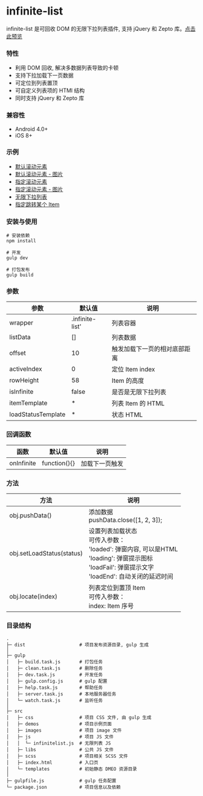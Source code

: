 # infinite-list

infinite-list 是可回收 DOM 的无限下拉列表插件, 支持 jQuery 和 Zepto 库。[点击此预览](https://sufangyu.github.io/project/infinite-list/index.html)


### 特性
+ 利用 DOM 回收, 解决多数据列表导致的卡顿
+ 支持下拉加载下一页数据
+ 可定位到列表置顶
+ 可自定义列表项的 HTMl 结构
+ 同时支持 jQuery 和 Zepto 库



### 兼容性
+ Android 4.0+
+ iOS 8+


### 示例
+ [默认滚动元素](https://sufangyu.github.io/project/infinite-list/demos/body.html)
+ [默认滚动元素 - 图片](https://sufangyu.github.io/project/infinite-list/demos/bodypost.html)
+ [指定滚动元素](https://sufangyu.github.io/project/infinite-list/demos/element.html)
+ [指定滚动元素 - 图片](https://sufangyu.github.io/project/infinite-list/demos/elementpost.html)
+ [无限下拉列表](https://sufangyu.github.io/project/infinite-list/demos/infinite.html)
+ [指定跳转某个 Item](https://sufangyu.github.io/project/infinite-list/demos/locate.html)


### 安装与使用
```
# 安装依赖
npm install

# 开发
gulp dev

# 打包发布
gulp build
```


### 参数
<table>
  <thead>
    <tr>
      <th>参数</th>
      <th>默认值</th>
      <th>说明</th>
    </tr>                           
  </thead>
  <tbody>
    <tr>
      <td>wrapper</td>
      <td>.infinite-list'</td>
      <td>列表容器</td>
    </tr>
    <tr>
      <td>listData</td>
      <td>[]</td>
      <td>列表数据</td>
    </tr>
    <tr>
      <td>offset</td>
      <td>10</td>
      <td>触发加载下一页的相对底部距离</td>
    </tr>
    <tr>
      <td>activeIndex</td>
      <td>0</td>
      <td>定位 Item index</td>
    </tr>
    <tr>
      <td>rowHeight</td>
      <td>58</td>
      <td>Item 的高度</td>
    </tr>
    <tr>
      <td>isInfinite</td>
      <td>false</td>
      <td>是否是无限下拉列表</td>
    </tr>
    <tr>
      <td>itemTemplate</td>
      <td>*</td>
      <td>列表 Item 的 HTML</td>
    </tr>
    <tr>
      <td>loadStatusTemplate</td>
      <td>*</td>
      <td>状态 HTML</td>
    </tr>
  </tbody>
</table>


### 回调函数
<table>
  <thead>
  <tr>
    <th>函数</th>
    <th>默认值</th>
    <th>说明</th>
    </tr>                           
  </thead>
  <tbody>
    <tr>
      <td>onInfinite</td>
      <td>function(){}</td>
      <td>加载下一页触发</td>
    </tr>
  </tbody>
</table>



### 方法
<table>
  <thead>
    <tr>
      <th>方法</th>
      <th>说明</th>
    </tr>                           
  </thead>
  <tbody>
    <tr>
      <td>obj.pushData()</td>
      <td>
        添加数据
        <br />pushData.close([1, 2, 3]);
      </td>
    </tr>
    <tr>
      <td>obj.setLoadStatus(status)</td>
      <td>
        设置列表加载状态<br />
        可传入参数：<br>
        'loaded': 弹窗内容, 可以是HTML <br>
        'loading': 弹窗提示图标<br>
        'loadFail': 弹窗提示文字<br>
        'loadEnd': 自动关闭的延迟时间<br>
      </td>
    </tr>
    <tr>
      <td>obj.locate(index)</td>
      <td>
        列表定位到置顶 Item<br />
        可传入参数：<br>
        index: Item 序号 <br>
      </td>
    </tr>
  </tbody>
</table>


### 目录结构
```
.
├─ dist                    # 项目发布资源目录, gulp 生成
│
├─ gulp
│   ├─ build.task.js       # 打包任务
│   ├─ clean.task.js       # 删除任务
│   ├─ dev.task.js         # 开发任务
│   ├─ gulp.config.js      # gulp 配置
│   ├─ help.task.js        # 帮助任务
│   ├─ server.task.js      # 本地服务器任务
│   └─ watch.task.js       # 监听任务
│
├─ src
│   ├─ css                 # 项目 CSS 文件, 由 gulp 生成
│   ├─ demos               # 项目示例页面
│   ├─ images              # 项目 image 文件
│   ├─ js                  # 项目 JS 文件
│   │  └─ infinitelist.js  # 无限列表 JS
│   ├─ libs                # 公共 JS 文件
│   ├─ scss                # 项目相关 SCSS 文件
│   ├─ index.html          # 入口页
│   └─ templates           # 初始静态 DMEO 资源目录
│
├─ gulpfile.js             # gulp 任务配置
└─ package.json            # 项目信息以及依赖
```
